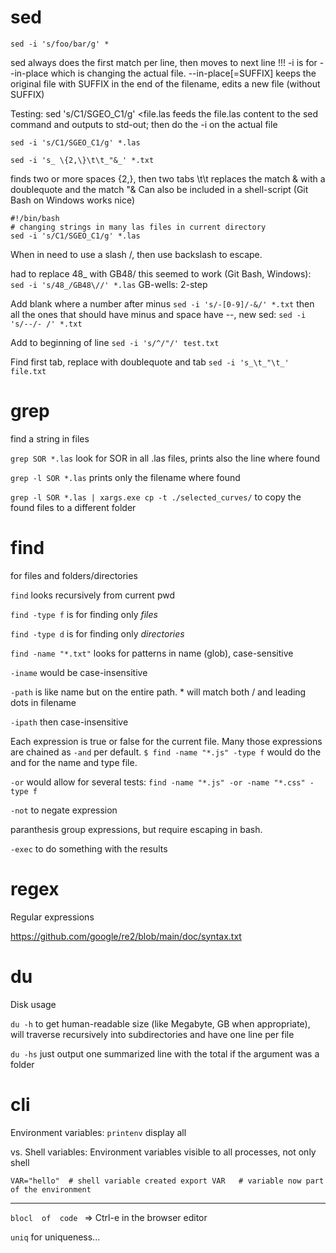 # sed

`sed -i 's/foo/bar/g' *`

sed always does the first match per line, then moves to next line
!!! -i is for --in-place which is changing the actual file. --in-place[=SUFFIX] keeps the original file with SUFFIX in the end of the filename, edits a new file (without SUFFIX)

Testing: sed 's/C1/SGEO_C1/g' <file.las feeds the file.las content to the sed command and outputs to std-out; then do the -i on the actual file

`sed -i 's/C1/SGEO_C1/g' *.las`

`sed -i 's_ \{2,\}\t\t_"&_' *.txt`

finds two or more spaces {2,}, then two tabs \t\t
replaces the match & with a doublequote and the match "&
Can also be included in a shell-script (Git Bash on Windows works nice)

```
#!/bin/bash
# changing strings in many las files in current directory
sed -i 's/C1/SGEO_C1/g' *.las
```
When in need to use a slash /, then use backslash to escape.

had to replace 48_ with GB48/
this seemed to work (Git Bash, Windows): `sed -i 's/48_/GB48\//' *.las`
GB-wells: 2-step

Add blank where a number after minus
`sed -i 's/-[0-9]/-&/' *.txt`
then all the ones that should have minus and space have --, new sed:
`sed -i 's/--/- /' *.txt`

Add to beginning of line `sed -i 's/^/"/' test.txt`

Find first tab, replace with doublequote and tab `sed -i 's_\t_"\t_' file.txt`

# grep 

find a string in files

`grep SOR *.las` look for SOR in all .las files, prints also the line where found

`grep -l SOR *.las` prints only the filename where found

`grep -l SOR *.las | xargs.exe cp -t ./selected_curves/` to copy the found files to a different folder

# find

for files and folders/directories

`find` looks recursively from current pwd

`find -type f` is for finding only *files*

`find -type d` is for finding only *directories*

`find -name "*.txt"` looks for patterns in name (glob), case-sensitive

`-iname` would be case-insensitive

`-path` is like name but on the entire path. * will match both / and leading dots in filename

`-ipath` then case-insensitive

Each expression is true or false for the current file. Many those expressions are chained as `-and` per default. `$ find -name "*.js" -type f` would do the and for the name and type file.

`-or` would allow for several tests: `find -name "*.js" -or -name "*.css" -type f`

`-not` to negate expression

paranthesis group expressions, but require escaping in bash.

`-exec` to do something with the results

# regex

Regular expressions

<https://github.com/google/re2/blob/main/doc/syntax.txt>

# du
Disk usage

`du -h` to get human-readable size (like Megabyte, GB when appropriate), will traverse recursively into subdirectories and have one line per file

`du -hs` just output one summarized line with the total if the argument was a folder

# cli
Environment variables: `printenv` display all 

vs. Shell variables: Environment variables visible to all processes, not only shell

`VAR="hello"  # shell variable created
export VAR   # variable now part of the environment`

------------------------------------------------------------

`blocl 
of 
code
` => Ctrl-e in the browser editor

`uniq` for uniqueness...
